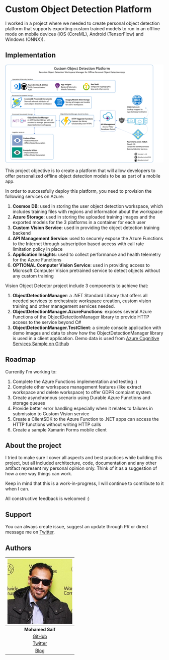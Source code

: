 # Custom Object Detection Platform

I worked in a project where we needed to create personal object detection platform that supports exporting custom trained models to run in an offline mode on mobile devices (iOS (CoreML), Android (TensorFlow) and Windows (ONNX)).

## Implementation

![Architecture](Res/architecture.png)

This project objective is to create a platform that will allow developers to offer personalized offline object detection models to be as part of a mobile app.

In order to successfully deploy this platform, you need to provision the following services on Azure:

1.  **Cosmos DB**: used in storing the user object detection workspace, which includes training files with regions and information about the workspace
2.  **Azure Storage**: used in storing the uploaded training images and the exported models for the 3 platforms in a container for each user
3.  **Custom Vision Service**: used in providing the object detection training backend
4.  **API Management Service**: used to securely expose the Azure Functions to the Internet through subscription based access with call rate limitation policy in place
5.  **Application Insights**: used to collect performance and health telemetry for the Azure Functions
6.  **OPTIONAL Computer Vision Service**: used in providing access to Microsoft Computer Vision pretrained service to detect objects without any custom training

Vision Object Detector project include 3 components to achieve that:

1.  **ObjectDetectionManager**: a .NET Standard Library that offers all needed services to orchestrate workspace creation, custom vision training and other management services needed.
2.  **ObjectDetectionManager.AzureFunctions**: exposes several Azure Functions of the ObjectDetectionManager library to provide HTTP access to the service beyond C#
3.  **ObjectDetectionManager.TestClient**: a simple console application with demo images and data to show how the ObjectDetectionManager library is used in a client application. Demo data is used from [Azure Cognitive Services Sample on Github](https://github.com/Azure-Samples/cognitive-services-dotnet-sdk-samples)

## Roadmap

Currently I'm working to:
1.  Complete the Azure Functions implementation and testing :)
2.  Complete other workspace management features (like extract workspace and delete workspace) to offer GDPR compiant system.
3.  Create asynchronous scenario using Durable Azure Functions and storage queues
4.  Provide better error handling especially when it relates to failures in submission to Custom Vision service
5.  Create a ClientSDK to the Azure Function to .NET apps can access the HTTP functions without writing HTTP calls
6.  Create a sample Xamarin Forms mobile client

## About the project

I tried to make sure I cover all aspects and best practices while building this project, but all included architecture, code, documentation and any other artifact represent my personal opinion only. Think of it as a suggestion of how a one way things can work.

Keep in mind that this is a work-in-progress, I will continue to contribute to it when I can.

All constructive feedback is welcomed :)

## Support

You can always create issue, suggest an update through PR or direct message me on [Twitter](https://twitter.com/mohamedsaif101).

## Authors

|      ![Photo](Res/mohamed-saif.jpg)            |
|:----------------------------------------------:|
|                 **Mohamed Saif**               |
|     [GitHub](https://github.com/mohamedsaif)   |
|  [Twitter](https://twitter.com/mohamedsaif101) |
|         [Blog](http://blog.mohamedsaif.com)    |